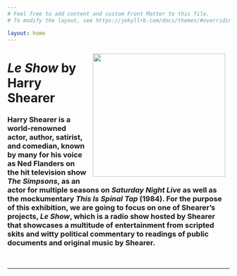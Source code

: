 ```yaml
---
# Feel free to add content and custom Front Matter to this file.
# To modify the layout, see https://jekyllrb.com/docs/themes/#overriding-theme-defaults

layout: home
---
```

<img style="padding: 10px;" align="right" width="300" height="280" src="https://github.com/lgsump/le-show/assets/122332459/977cf527-81cb-4ef4-b33c-0336a870af1c">
<h1><i>Le Show</i> by Harry Shearer </h1>
<h3>Harry Shearer is a world-renowned actor, author, satirist, and comedian, known by many for his voice as Ned Flanders on the hit television show <i>The Simpsons</i>, as an actor for multiple seasons on <i>Saturday Night Live</i> as well as the mockumentary <i>This Is Spinal Tap</i> (1984). For the purpose of this exhibition, we are going to focus on one of Shearer’s projects, <i>Le Show</i>, which is a radio show hosted by Shearer that showcases a multitude of entertainment from scripted skits and witty political commentary to readings of public documents and original music by Shearer. </h3>

<br>
<hr>
